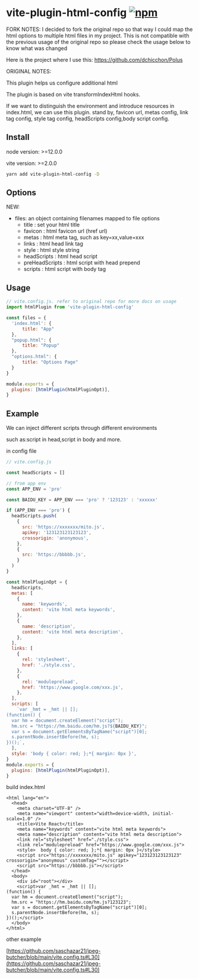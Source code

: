 # vite-plugin-html-config [![npm](https://img.shields.io/npm/v/vite-plugin-html-config.svg)](https://npmjs.com/package/vite-plugin-html-config)

FORK NOTES:
I decided to fork the original repo so that way I could map the html options to multiple html files in my project. This is not compatible with the previous usage of the original repo so please check the usage below to know what was changed

Here is the project where I use this: https://github.com/dchicchon/Polus

ORIGINAL NOTES:

This plugin helps us configure additional html

The plugin is based on vite transformIndexHtml hooks.

If we want to distinguish the environment and introduce resources in index.html, we can use this plugin.
stand by, favicon url, metas config, link tag config, style tag config, headScripts config,body script config.

## Install

node version: >=12.0.0

vite version: >=2.0.0

```bash
yarn add vite-plugin-html-config -D
```

## Options

NEW:
- files: an object containing filenames mapped to file options
  - title : set your html title
  - favicon : html favicon url (href url)
  - metas : html meta tag, such as key=xx,value=xxx
  - links : html head link tag
  - style : html style string
  - headScripts : html head script
  - preHeadScripts : html script with head prepend
  - scripts : html script with body tag

## Usage

```javascript
// vite.config.js. refer to original repo for more docs on usage
import htmlPlugin from 'vite-plugin-html-config'

const files = {
  'index.html': {
      title: "App"
  },
  "popup.html": {
      title: "Popup"
  },
  "options.html": {
      title: "Options Page"
  }
}

module.exports = {
  plugins: [htmlPlugin(htmlPluginOpt)],
}
```

## Example

We can inject different scripts through different environments

such as:script in head,script in body and more.

in config file

```js
// vite.config.js

const headScripts = []

// from app env
const APP_ENV = 'pro'

const BAIDU_KEY = APP_ENV === 'pro' ? '123123' : 'xxxxxx'

if (APP_ENV === 'pro') {
  headScripts.push(
    {
      src: 'https://xxxxxxx/mito.js',
      apikey: '123123123123123',
      crossorigin: 'anonymous',
    },
    {
      src: 'https://bbbbb.js',
    }
  )
}

const htmlPluginOpt = {
  headScripts,
  metas: [
    {
      name: 'keywords',
      content: 'vite html meta keywords',
    },
    {
      name: 'description',
      content: 'vite html meta description',
    },
  ],
  links: [
    {
      rel: 'stylesheet',
      href: './style.css',
    },
    {
      rel: 'modulepreload',
      href: 'https://www.google.com/xxx.js',
    },
  ],
  scripts: [
    `var _hmt = _hmt || [];
(function() {
  var hm = document.createElement("script");
  hm.src = "https://hm.baidu.com/hm.js?${BAIDU_KEY}";
  var s = document.getElementsByTagName("script")[0]; 
  s.parentNode.insertBefore(hm, s);
})();`,
  ],
  style: 'body { color: red; };*{ margin: 0px }',
}
module.exports = {
  plugins: [htmlPlugin(htmlPluginOpt)],
}
```

build index.html

```
<html lang="en">
  <head>
    <meta charset="UTF-8" />
    <meta name="viewport" content="width=device-width, initial-scale=1.0" />
    <title>Vite React</title>
    <meta name="keywords" content="vite html meta keywords">
    <meta name="description" content="vite html meta description">
    <link rel="stylesheet" href="./style.css">
    <link rel="modulepreload" href="https://www.google.com/xxx.js">
    <style>  body { color: red; };*{ margin: 0px }</style>
    <script src="https://xxxxxxx/mito.js" apikey="123123123123123" crossorigin="anonymous" customTag=""></script>
    <script src="https://bbbbb.js"></script>
  </head>
  <body>
    <div id="root"></div>
    <script>var _hmt = _hmt || [];
(function() {
  var hm = document.createElement("script");
  hm.src = "https://hm.baidu.com/hm.js?123123";
  var s = document.getElementsByTagName("script")[0];
  s.parentNode.insertBefore(hm, s);
})();</script>
  </body>
</html>
```

other example

[https://github.com/saschazar21/jpeg-butcher/blob/main/vite.config.ts#L30](https://github.com/saschazar21/jpeg-butcher/blob/main/vite.config.ts#L30)
